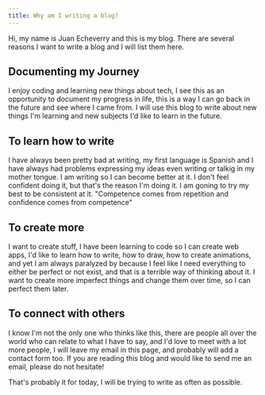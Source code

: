 ```yaml
---
title: Why am I writing a blog?
---
```


Hi, my name is Juan Echeverry and this is my blog.
There are several reasons I want to write a blog and I will list them here.

## Documenting my Journey

I enjoy coding and learning new things about tech, I see this as an opportunity to document my progress in life, this is a way I can go back in the future and see where I came from. I will use this blog to write about new things I'm learning and new subjects I'd like to learn in the future.

## To learn how to write

I have always been pretty bad at writing, my first language is Spanish and I have always had problems expressing my ideas even writing or talkig in my mother tongue. I am writing so I can become better at it.
I don't feel confident doing it, but that's the reason I'm doing it. I am goning to try my best to be consistent at it.
"Competence comes from repetition and confidence comes from competence"

## To create more

I want to create stuff, I have been learning to code so I can create web apps, I'd like to learn how to write, how to draw, how to create animations, and yet I am always paralyzed by because I feel like I need everything to either be perfect or not exist, and that is a terrible way of thinking about it.
I want to create more imperfect things and change them over time, so I can perfect them later.

## To connect with others

I know I'm not the only one who thinks like this, there are people all over the world who can relate to what I have to say, and I'd love to meet with a lot more people, I will leave my email in this page, and probably will add a contact form too. If you are reading this blog and would like to send me an email, please do not hesitate!


That's probably it for today, I will be trying to write as often as possible.
